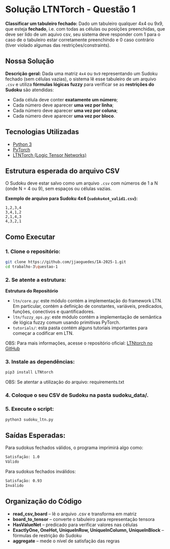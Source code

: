 # Solução LTNTorch - Questão 1

**Classificar um tabuleiro fechado:** Dado um tabuleiro qualquer 4x4 ou 9x9, que esteja **fechado**, i.e. com todas as células ou posições preenchidas, que deve ser lido de um aquivo csv, seu sistema deve responder com 1 para o caso de o tabuleiro estar corretamente preenchindo e 0 caso contrário (tiver violado algumas das restrições/constraints).	

## Nossa Solução

**Descrição geral:** Dada uma matriz `4x4` ou `9x9` representando um Sudoku fechado (sem células vazias), o sistema lê esse tabuleiro de um arquivo `.csv` e utiliza **fórmulas lógicas fuzzy** para verificar se as **restrições do Sudoku** são atendidas: 
- Cada célula deve conter **exatamente um número**;
- Cada número deve aparecer **uma vez por linha**;
- Cada número deve aparecer **uma vez por coluna**;
- Cada número deve aparecer **uma vez por bloco**.

## Tecnologias Utilizadas

- [Python 3](https://www.python.org/)
- [PyTorch](https://pytorch.org/)
- [LTNTorch (Logic Tensor Networks)](https://github.com/marcotcr/LTNtorch)

## Estrutura esperada do arquivo CSV

O Sudoku deve estar salvo como um arquivo `.csv` com números de 1 a N (onde N = 4 ou 9), sem espaços ou células vazias.

**Exemplo de arquivo para Sudoku 4x4 (`sudoku4x4_valid1.csv`):**
```
1,2,3,4 
3,4,1,2
2,1,4,3
4,3,2,1
```

## Como Executar 
### 1. **Clone o repositório**:
```bash
git clone https://github.com/jjaoguedes/IA-2025-1.git
cd trabalho-3\questao-1
```

### 2. **Se atente a estrutura:**

**Estrutura do Repositório**

- `ltn/core.py`: este módulo contém a implementação do framework LTN. Em particular, contém a definição de constantes, variáveis, predicados, funções, conectivos e quantificadores.
- `ltn/fuzzy_ops.py`: este módulo contém a implementação de semântica de lógica fuzzy comum usando primitivas PyTorch.
- `tutorials/`: esta pasta contém alguns tutoriais importantes para começar a codificar em LTN.

OBS: Para mais informações, acesse o repositório oficial: [LTNtorch no GitHub](https://github.com/tommasocarraro/LTNtorch)

### 3. **Instale as dependências:**
```bash
pip3 install LTNtorch
```
OBS: Se atentar a utilização do arquivo:
requirements.txt

### 4. **Coloque o seu CSV de Sudoku na pasta sudoku_data/.**
### 5. **Execute o script:**
```bash
python3 sudoku_ltn.py
```

## Saídas Esperadas:

Para sudokus fechados válidos, o programa imprimirá algo como:
```bash
Satisfação: 1.0
Válido
```
Para sudokus fechados inválidos:

```bash
Satisfação: 0.93
Inválido
```
## Organização do Código

- **read_csv_board** – lê o arquivo .csv e transforma em matriz
- **board_to_tensor** – converte o tabuleiro para representação tensora
- **HasValueNet** – predicado para verificar valores nas células
- **ExactlyOne, OneHot, UniqueInRow, UniqueInColumn, UniqueInBlock** – fórmulas de restrição do Sudoku
- **aggregate** – mede o nível de satisfação das regras
